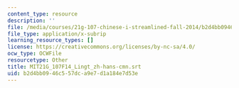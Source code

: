 ```yaml
---
content_type: resource
description: ''
file: /media/courses/21g-107-chinese-i-streamlined-fall-2014/b2d4bb0946c557dca9e7d1a184e7d53e_MIT21G_107F14_Lingt_zh-hans-cmn.vtt
file_type: application/x-subrip
learning_resource_types: []
license: https://creativecommons.org/licenses/by-nc-sa/4.0/
ocw_type: OCWFile
resourcetype: Other
title: MIT21G_107F14_Lingt_zh-hans-cmn.srt
uid: b2d4bb09-46c5-57dc-a9e7-d1a184e7d53e
---
```

